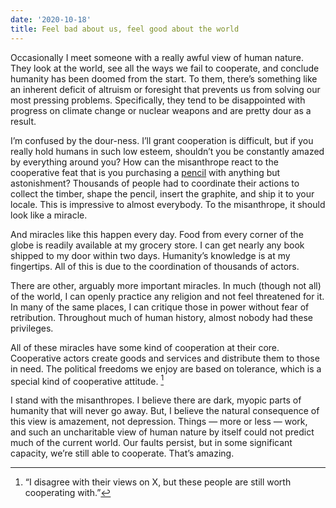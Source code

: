 ```yaml
---
date: '2020-10-18'
title: Feel bad about us, feel good about the world
---
```


Occasionally I meet someone with a really awful view of human nature. They look at the world, see all the ways we fail to cooperate, and conclude humanity has been doomed from the start. To them, there’s something like an inherent deficit of altruism or foresight that prevents us from solving our most pressing problems. Specifically, they tend to be disappointed with progress on climate change or nuclear weapons and are pretty dour as a result.

I’m confused by the dour-ness. I’ll grant cooperation is difficult, but if you really hold humans in such low esteem, shouldn’t you be constantly amazed by everything around you?  How can the misanthrope react to the cooperative feat that is you purchasing a [pencil](https://fee.org/resources/i-pencil/) with anything but astonishment? Thousands of people had to coordinate their actions to collect the timber, shape the pencil, insert the graphite, and ship it to your locale. This is impressive to almost everybody. To the misanthrope, it should look like a miracle.

And miracles like this happen every day. Food from every corner of the globe is readily available at my grocery store. I can get nearly any book shipped to my door within two days. Humanity’s knowledge is at my fingertips. All of this is due to the coordination of thousands of actors.

There are other, arguably more important miracles. In much (though not all) of the world, I can openly practice any religion and not feel threatened for it. In many of the same places, I can critique those in power without fear of retribution. Throughout much of human history, almost nobody had these privileges.

All of these miracles have some kind of cooperation at their core. Cooperative actors create goods and services and distribute them to those in need. The political freedoms we enjoy are based on tolerance, which is a special kind of cooperative attitude. [^1]

I stand with the misanthropes. I believe there are dark, myopic parts of humanity that will never go away. But, I believe the natural consequence of this view is amazement, not depression. Things — more or less — work, and such an uncharitable view of human nature by itself could not predict much of the current world. Our faults persist, but in some significant capacity, we’re still able to cooperate. That’s amazing.






[^1]: “I disagree with their views on X, but these people are still worth cooperating with.”
